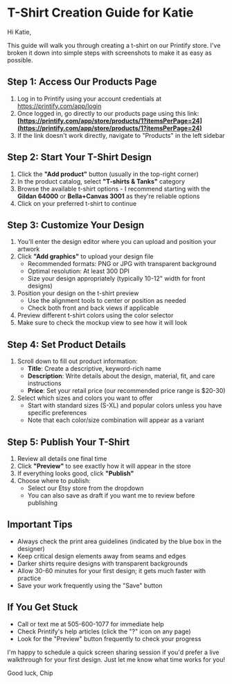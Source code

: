 # T-Shirt Creation Guide for Katie

Hi Katie,

This guide will walk you through creating a t-shirt on our Printify store. I've broken it down into simple steps with screenshots to make it as easy as possible.

## Step 1: Access Our Products Page

1. Log in to Printify using your account credentials at https://printify.com/app/login
2. Once logged in, go directly to our products page using this link:
   **[https://printify.com/app/store/products/1?itemsPerPage=24](https://printify.com/app/store/products/1?itemsPerPage=24)**
3. If the link doesn't work directly, navigate to "Products" in the left sidebar

## Step 2: Start Your T-Shirt Design

1. Click the **"Add product"** button (usually in the top-right corner)
2. In the product catalog, select **"T-shirts & Tanks"** category
3. Browse the available t-shirt options - I recommend starting with the **Gildan 64000** or **Bella+Canvas 3001** as they're reliable options
4. Click on your preferred t-shirt to continue

## Step 3: Customize Your Design

1. You'll enter the design editor where you can upload and position your artwork
2. Click **"Add graphics"** to upload your design file
   - Recommended formats: PNG or JPG with transparent background
   - Optimal resolution: At least 300 DPI
   - Size your design appropriately (typically 10-12" width for front designs)
3. Position your design on the t-shirt preview
   - Use the alignment tools to center or position as needed
   - Check both front and back views if applicable
4. Preview different t-shirt colors using the color selector
5. Make sure to check the mockup view to see how it will look

## Step 4: Set Product Details

1. Scroll down to fill out product information:
   - **Title**: Create a descriptive, keyword-rich name
   - **Description**: Write details about the design, material, fit, and care instructions
   - **Price**: Set your retail price (our recommended price range is $20-30)
2. Select which sizes and colors you want to offer
   - Start with standard sizes (S-XL) and popular colors unless you have specific preferences
   - Note that each color/size combination will appear as a variant

## Step 5: Publish Your T-Shirt

1. Review all details one final time
2. Click **"Preview"** to see exactly how it will appear in the store
3. If everything looks good, click **"Publish"**
4. Choose where to publish:
   - Select our Etsy store from the dropdown
   - You can also save as draft if you want me to review before publishing

## Important Tips

- Always check the print area guidelines (indicated by the blue box in the designer)
- Keep critical design elements away from seams and edges
- Darker shirts require designs with transparent backgrounds
- Allow 30-60 minutes for your first design; it gets much faster with practice
- Save your work frequently using the "Save" button

## If You Get Stuck

- Call or text me at 505-600-1077 for immediate help
- Check Printify's help articles (click the "?" icon on any page)
- Look for the "Preview" button frequently to check your progress

I'm happy to schedule a quick screen sharing session if you'd prefer a live walkthrough for your first design. Just let me know what time works for you!

Good luck,
Chip 